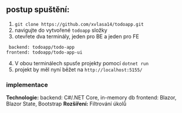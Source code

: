## postup spuštění:
  1. `git clone https://github.com/xvlasa14/todoapp.git`
  2. navigujte do vytvořené `todoapp` složky
  3. otevřete dva terminály, jeden pro BE a jeden pro FE
   >>>
     backend: todoapp/todo-app
    frontend: todoapp/todo-app-ui
  4. V obou terminálech spusťe projekty pomocí `dotnet run`
  5. projekt by měl nyní běžet na `http://localhost:5155/`

### implementace
**Technologie:**
  backend: C#/.NET Core, in-memory db
  frontend: Blazor, Blazor State, Bootstrap
**Rozšíření:**
  Filtrování úkolů
